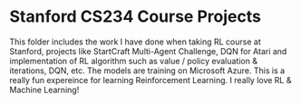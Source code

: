 # Stanford CS234 Course Projects
This folder includes the work I have done when taking RL course at Stanford, projects like StartCraft Multi-Agent Challenge, DQN for Atari and implementation of RL algorithm such as value / policy evaluation & iterations, DQN, etc. The models are training on Microsoft Azure. This is a really fun expereince for learning Reinforcement Learning. I really love RL & Machine Learning!
